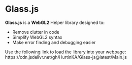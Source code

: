<h1>Glass.js</h1>
<b>Glass.js</b> is a <b>WebGL2</b> Helper library designed to:</br>
<ul>
<li>Remove clutter in code</li>
<li>Simplify WebGL2 syntax</li>
<li>Make error finding and debugging easier</li>
</ul>
Use the following link to load the library into your webpage:</br>
<l>https://cdn.jsdelivr.net/gh/HurtinKA/Glass-js@latest/Main.js</l></br>
